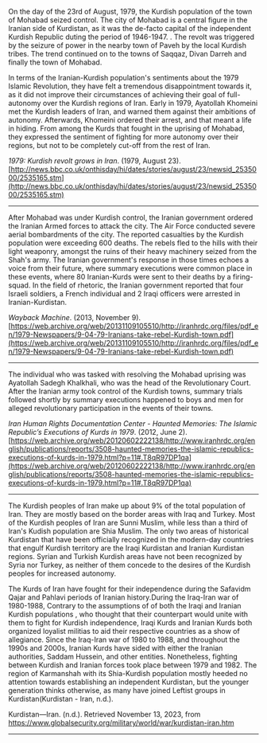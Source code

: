 


On the day of the 23rd of August, 1979, the Kurdish population of the town of Mohabad seized control. The city of Mohabad is a central figure in the Iranian side of Kurdistan, as it was the de-facto capital of the independent Kurdish Republic duting the period of 1946-1947. . The revolt was triggered by the seizure of power in the nearby town of Paveh by the local Kurdish tribes. The trend continued on to the towns of Saqqaz, Divan Darreh and finally the town of Mohabad. 

In terms of the  Iranian-Kurdish population's sentiments about the 1979 Islamic Revolution, they have felt a tremendous disappointment towards it, as it did not improve their circumstances of achieving their goal of full-autonomy over the Kurdish regions of Iran. Early in 1979, Ayatollah Khomeini met the Kurdish leaders of Iran, and warned them against their ambitions of autonomy. Afterwards, Khomeini ordered their arrest, and that meant a life in hiding. From among the Kurds that fought in the uprising of Mohabad, they expressed the sentiment of fighting for more autonomy over their regions, but not to be completely cut-off from the rest of Iran. 


_1979: Kurdish revolt grows in Iran_. (1979, August 23). [http://news.bbc.co.uk/onthisday/hi/dates/stories/august/23/newsid_2535000/2535165.stm](http://news.bbc.co.uk/onthisday/hi/dates/stories/august/23/newsid_2535000/2535165.stm)

----------------------------------

After Mohabad was under Kurdish control, the Iranian government ordered the Iranian Armed forces to attack the city. The Air Force conducted severe aerial bombardments of the city. The reported casualties by the Kurdish population were exceeding 600 deaths. The rebels fled to the hills with their light weaponry, amongst the ruins of their heavy machinery seized from the Shah's army.  The Iranian government's response in those times echoes a voice from their future, where summary executions were common place in these events, where 80 Iranian-Kurds were sent to their deaths by a firing-squad. In the field of rhetoric, the Iranian government reported that four Israeli soldiers, a French individual and 2 Iraqi officers were arrested in Iranian-Kurdistan. 




_Wayback Machine_. (2013, November 9). [https://web.archive.org/web/20131109105510/http://iranhrdc.org/files/pdf_en/1979-Newspapers/9-04-79-Iranians-take-rebel-Kurdish-town.pdf](https://web.archive.org/web/20131109105510/http://iranhrdc.org/files/pdf_en/1979-Newspapers/9-04-79-Iranians-take-rebel-Kurdish-town.pdf)

----------------------------------------------------

The individual who was tasked with resolving the Mohabad uprising was Ayatollah Sadegh Khalkhali, who was the head of the Revolutionary Court. After the Iranian army took control of the Kurdish towns, summary trials followed shortly by summary executions happened to boys and men for alleged revolutionary participation in the events of their towns. 




_Iran Human Rights Documentation Center - Haunted Memories: The Islamic Republic’s Executions of Kurds in 1979_. (2012, June 2). [https://web.archive.org/web/20120602222138/http://www.iranhrdc.org/english/publications/reports/3508-haunted-memories-the-islamic-republics-executions-of-kurds-in-1979.html?p=11#.T8qR97DP1qa](https://web.archive.org/web/20120602222138/http://www.iranhrdc.org/english/publications/reports/3508-haunted-memories-the-islamic-republics-executions-of-kurds-in-1979.html?p=11#.T8qR97DP1qa)


---------------------------------------------------


The Kurdish peoples of Iran make up about 9% of the total population of Iran. They are mostly based on the border areas with Iraq and Turkey. Most of the Kurdish peoples of Iran are Sunni Muslim, while less than a third of Iran's Kudish population are Shia Muslim. The only two areas of historical Kurdistan that have been officially recognized in the modern-day countries that engulf Kurdish territory are the Iraqi Kurdistan and Iranian Kurdistan regions. Syrian and Turkish Kurdish areas have not been recognized by Syria nor Turkey, as neither of them concede to the desires of the Kurdish peoples for increased autonomy.  

The Kurds of Iran have fought for their independence during the Safavidm Qajar and Pahlavi periods of Iranian history.During the Iraq-Iran war of 1980-1988, Contrary to the assumptions of of both the Iraqi and Iranian Kurdish populations , who thought that their counterpart would unite with them to fight for Kurdish independence, Iraqi Kurds and Iranian Kurds both organized loyalist militias to aid their respective countries as a show of allegiance. Since the Iraq-Iran war of 1980 to 1988, and throughout the 1990s and 2000s, Iranian Kurds have sided with either the Iranian authorities, Saddam Hussein, and other entities.
Nonetheless, fighting between Kurdish and Iranian forces took place between 1979 and 1982. The region of Karmanshah with its Shia-Kurdish population mostly heeded no attention towards establishing an independent Kurdistan, but the younger generation thinks otherwise, as many have joined Leftist groups in Kurdistan(Kurdistan - Iran, n.d.).


Kurdistan—Iran. (n.d.). Retrieved November 13, 2023, from https://www.globalsecurity.org/military/world/war/kurdistan-iran.htm


------------------------------------------------------------------------


